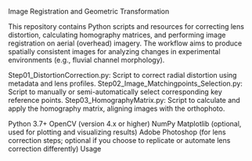 Image Registration and Geometric Transformation

This repository contains Python scripts and resources for correcting lens distortion, calculating homography matrices, and performing image registration on aerial (overhead) imagery. The workflow aims to produce spatially consistent images for analyzing changes in experimental environments (e.g., fluvial channel morphology).

Step01_DistortionCorrection.py: Script to correct radial distortion using metadata and lens profiles.
Step02_Image_Matchingpoints_Selection.py: Script to manually or semi-automatically select corresponding key reference points.
Step03_HomographyMatrix.py: Script to calculate and apply the homography matrix, aligning images with the orthophoto.

Python 3.7+
OpenCV (version 4.x or higher)
NumPy
Matplotlib (optional, used for plotting and visualizing results)
Adobe Photoshop (for lens correction steps; optional if you choose to replicate or automate lens correction differently)
Usage

